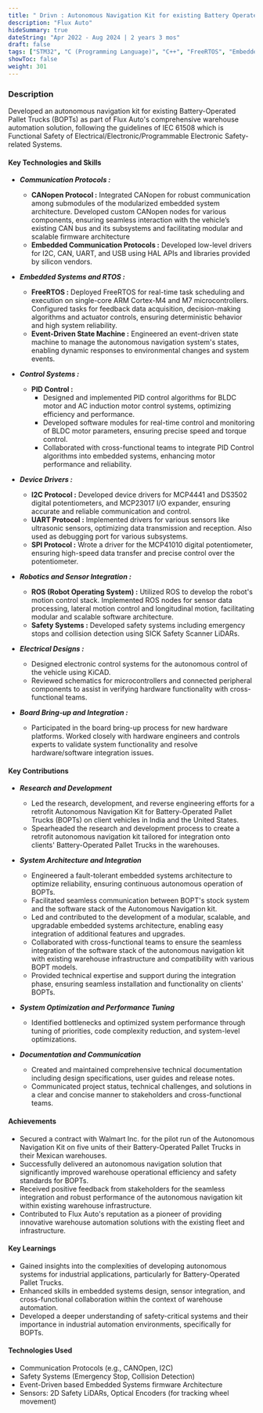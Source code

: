 ```yaml
---
title: " Drivn : Autonomous Navigation Kit for existing Battery Operated Pallet Trucks (BOPTs)"
description: "Flux Auto"
hideSummary: true
dateString: "Apr 2022 - Aug 2024 | 2 years 3 mos"
draft: false
tags: ["STM32", "C (Programming Language)", "C++", "FreeRTOS", "Embedded Systems",  "BLDC Motor Control System", "AC Induction Motor Control System", "Communication Protocols", "CANOpen", "I2C", "GPIO", "USB", "UART", "ADC", "CI/CD", "Reverse Engineering", "Case Study", "Version Control", "PID Control Algorithm"]
showToc: false
weight: 301
--- 
```


### Description
Developed an autonomous navigation kit for existing Battery-Operated Pallet Trucks (BOPTs) as part of Flux Auto's comprehensive warehouse automation solution, following the guidelines of IEC 61508 which is  Functional Safety of Electrical/Electronic/Programmable Electronic Safety-related Systems.

#### Key Technologies and Skills
* ***Communication Protocols :***

    * **CANopen Protocol :** Integrated CANopen for robust communication among submodules of the modularized embedded system architecture. Developed custom CANopen nodes for various components, ensuring seamless interaction with the vehicle’s existing CAN bus and its subsystems and facilitating modular and scalable firmware architecture
    * **Embedded Communication Protocols :** Developed low-level drivers for I2C, CAN, UART, and USB using HAL APIs and libraries provided by silicon vendors.

* ***Embedded Systems and RTOS :***

    * **FreeRTOS :** Deployed FreeRTOS for real-time task scheduling and execution on single-core ARM Cortex-M4 and M7 microcontrollers. Configured tasks for feedback data acquisition, decision-making algorithms and actuator controls, ensuring deterministic behavior and high system reliability.
    * **Event-Driven State Machine :** Engineered an event-driven state machine to manage the autonomous navigation system's states, enabling dynamic responses to environmental changes and system events.

* ***Control Systems :***
    * **PID Control :** 
        * Designed and implemented PID control algorithms for BLDC motor and AC induction motor control systems, optimizing efficiency and performance.
        * Developed software modules for real-time control and monitoring of BLDC motor parameters, ensuring precise speed and torque control.
        * Collaborated with cross-functional teams to integrate PID Control algorithms into embedded systems, enhancing motor performance and reliability.

* ***Device Drivers :***

    * **I2C Protocol :** Developed device drivers for MCP4441 and DS3502 digital potentiometers, and MCP23017 I/O expander, ensuring accurate and reliable communication and control.
    * **UART Protocol :** Implemented drivers for various sensors like ultrasonic sensors, optimizing data transmission and reception. Also used as debugging port for various subsystems.
    * **SPI Protocol :** Wrote a driver for the MCP41010 digital potentiometer, ensuring high-speed data transfer and precise control over the potentiometer.

* ***Robotics and Sensor Integration :***

    * **ROS (Robot Operating System) :** Utilized ROS to develop the robot's motion control stack. Implemented ROS nodes for sensor data processing, lateral motion control and longitudinal motion, facilitating modular and scalable software architecture.
    * **Safety Systems :** Developed safety systems including emergency stops and collision detection using SICK Safety Scanner LiDARs.

* ***Electrical Designs :***

    * Designed electronic control systems for the autonomous control of the vehicle using KiCAD.
    * Reviewed schematics for microcontrollers and connected peripheral components to assist in verifying hardware functionality with cross-functional teams.

* ***Board Bring-up and Integration :***

    * Participated in the board bring-up process for new hardware platforms. Worked closely with hardware engineers and controls experts to validate system functionality and resolve hardware/software integration issues.

#### Key Contributions
* ***Research and Development***
    * Led the research, development, and reverse engineering efforts for a retrofit Autonomous Navigation Kit for Battery-Operated Pallet Trucks (BOPTs) on client vehicles in India and the United States.
    * Spearheaded the research and development process to create a retrofit autonomous navigation kit tailored for integration onto clients' Battery-Operated Pallet Trucks in the warehouses.

* ***System Architecture and Integration***
    * Engineered a fault-tolerant embedded systems architecture to optimize reliability, ensuring continuous autonomous operation of BOPTs.
    * Facilitated seamless communication between BOPT's stock system and the software stack of the Autonomous Navigation kit.
    * Led and contributed to the development of a modular, scalable, and upgradable embedded systems architecture, enabling easy integration of additional features and upgrades.
    * Collaborated with cross-functional teams to ensure the seamless integration of the software stack of the autonomous navigation kit with existing warehouse infrastructure and compatibility with various BOPT models.
    * Provided technical expertise and support during the integration phase, ensuring seamless installation and functionality on clients' BOPTs.

* ***System Optimization and Performance Tuning***
    * Identified bottlenecks and optimized system performance through tuning of priorities, code complexity reduction, and system-level optimizations.

* ***Documentation and Communication***
    * Created and maintained comprehensive technical documentation including design specifications, user guides and release notes.
    * Communicated project status, technical challenges, and solutions in a clear and concise manner to stakeholders and cross-functional teams.


#### Achievements
* Secured a contract with Walmart Inc. for the pilot run of the Autonomous Navigation Kit on five units of their Battery-Operated Pallet Trucks in their Mexican warehouses.
* Successfully delivered an autonomous navigation solution that significantly improved warehouse operational efficiency and safety standards for BOPTs.
* Received positive feedback from stakeholders for the seamless integration and robust performance of the autonomous navigation kit within existing warehouse infrastructure.
* Contributed to Flux Auto's reputation as a pioneer of providing innovative warehouse automation solutions with the existing fleet and infrastructure.

#### Key Learnings
* Gained insights into the complexities of developing autonomous systems for industrial applications, particularly for Battery-Operated Pallet Trucks.
* Enhanced skills in embedded systems design, sensor integration, and cross-functional collaboration within the context of warehouse automation.
* Developed a deeper understanding of safety-critical systems and their importance in industrial automation environments, specifically for BOPTs.


#### Technologies Used
* Communication Protocols (e.g., CANOpen, I2C)
* Safety Systems (Emergency Stop, Collision Detection)
* Event-Driven based Embedded Systems firmware Architecture
* Sensors: 2D Safety LiDARs, Optical Encoders (for tracking wheel movement)









